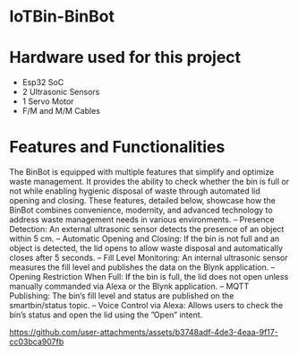 # IoTBin-BinBot

# Hardware used for this project 
- Esp32 SoC
- 2 Ultrasonic Sensors
- 1 Servo Motor
- F/M and M/M Cables

# Features and Functionalities
The BinBot is equipped with multiple features that simplify and optimize waste management. It provides the ability to check whether the bin is full or not while enabling hygienic disposal of waste through automated lid opening and closing. These features, detailed below, showcase how the BinBot combines convenience, modernity, and advanced technology to address waste management needs in various environments.
– Presence Detection: An external ultrasonic sensor detects the presence of an object within 5 cm.
– Automatic Opening and Closing: If the bin is not full and an object is detected, the lid opens to allow waste disposal and automatically closes after 5 seconds.
– Fill Level Monitoring: An internal ultrasonic sensor measures the fill level and publishes the data on the Blynk application.
– Opening Restriction When Full: If the bin is full, the lid does not open unless manually commanded via Alexa or the Blynk application.
– MQTT Publishing: The bin’s fill level and status are published on the smartbin/status topic.
– Voice Control via Alexa: Allows users to check the bin’s status and open the lid using the ”Open” intent.


https://github.com/user-attachments/assets/b3748adf-4de3-4eaa-9f17-cc03bca907fb

